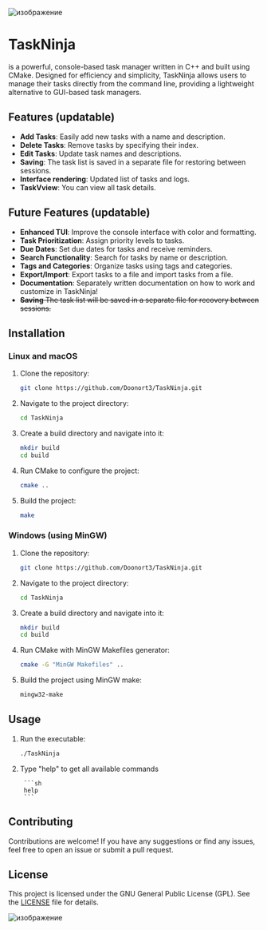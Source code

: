 ![изображение](https://github.com/Doonort3/TaskNinja/assets/69197339/a8d00dd1-5cbb-4097-b0a6-b4e124e4cbf5)


# TaskNinja

is a powerful, console-based task manager written in C++ and built using CMake. Designed for efficiency and simplicity, TaskNinja allows users to manage their tasks directly from the command line, providing a lightweight alternative to GUI-based task managers.

## Features (updatable)

- **Add Tasks**: Easily add new tasks with a name and description.
- **Delete Tasks**: Remove tasks by specifying their index.
- **Edit Tasks**: Update task names and descriptions.
- **Saving**: The task list is saved in a separate file for restoring between sessions.
- **Interface rendering**: Updated list of tasks and logs.
- **TaskVview**: You can view all task details.

## Future Features (updatable)

- **Enhanced TUI**: Improve the console interface with color and formatting. 
- **Task Prioritization**: Assign priority levels to tasks.
- **Due Dates**: Set due dates for tasks and receive reminders.
- **Search Functionality**: Search for tasks by name or description.
- **Tags and Categories**: Organize tasks using tags and categories.
- **Export/Import**: Export tasks to a file and import tasks from a file.
- **Documentation**: Separately written documentation on how to work and customize in TaskNinja!
- ~~**Saving** The task list will be saved in a separate file for recovery between sessions.~~


## Installation

### Linux and macOS

1. Clone the repository:

    ```sh
    git clone https://github.com/Doonort3/TaskNinja.git
    ```

2. Navigate to the project directory:

    ```sh
    cd TaskNinja
    ```

3. Create a build directory and navigate into it:

    ```sh
    mkdir build
    cd build
    ```

4. Run CMake to configure the project:

    ```sh
    cmake ..
    ```

5. Build the project:

    ```sh
    make
    ```

### Windows (using MinGW)

1. Clone the repository:

    ```sh
    git clone https://github.com/Doonort3/TaskNinja.git
    ```

2. Navigate to the project directory:

    ```sh
    cd TaskNinja
    ```

3. Create a build directory and navigate into it:

    ```sh
    mkdir build
    cd build
    ```

4. Run CMake with MinGW Makefiles generator:

    ```sh
    cmake -G "MinGW Makefiles" ..
    ```

5. Build the project using MinGW make:

    ```sh
    mingw32-make
    ```

## Usage

1. Run the executable:

    ```sh
    ./TaskNinja
    ```

2. Type "help" to get all available commands

        ```sh
        help
        ```

## Contributing

Contributions are welcome! If you have any suggestions or find any issues, feel free to open an issue or submit a pull request.

## License

This project is licensed under the GNU General Public License (GPL). See the [LICENSE](LICENSE) file for details.

![изображение](https://github.com/Doonort3/TaskNinja/assets/69197339/0b53fe41-fe0a-44a7-b033-5d9f43f342ae)


